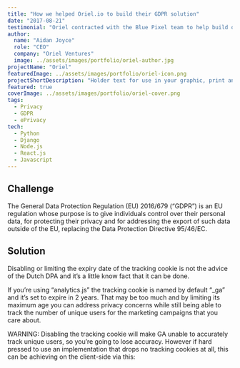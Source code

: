 ```yaml
---
title: "How we helped Oriel.io to build their GDPR solution"
date: "2017-08-21"
testimonial: "Oriel contracted with the Blue Pixel team to help build our Consent Management Solution.  Without their help and development skills we simply could not have delivered this project to plan.  Blue Pixel delivered on time, to spec and in budget, so I have no hesitation in recommending their company and will definitely use them again."
author:
  name: "Aidan Joyce"
  role: "CEO"
  company: "Oriel Ventures"
  image: ../assets/images/portfolio/oriel-author.jpg
projectName: "Oriel"
featuredImage: ../assets/images/portfolio/oriel-icon.png
projectShortDescription: "Holder text for use in your graphic, print and web layouts, and discover plugins for."
featured: true
coverImage: ../assets/images/portfolio/oriel-cover.png
tags:
  - Privacy
  - GDPR
  - ePrivacy
tech:
  - Python
  - Django
  - Node.js
  - React.js
  - Javascript
---
```


## Challenge

The General Data Protection Regulation (EU) 2016/679 (“GDPR”) is an EU regulation whose purpose is to give individuals control over their personal data, for protecting their privacy and for addressing the export of such data outside of the EU, replacing the Data Protection Directive 95/46/EC.

## Solution

Disabling or limiting the expiry date of the tracking cookie is not the advice of the Dutch DPA and it’s a little know fact that it can be done.

If you’re using “analytics.js” the tracking cookie is named by default “_ga” and it’s set to expire in 2 years. That may be too much and by limiting its maximum age you can address privacy concerns while still being able to track the number of unique users for the marketing campaigns that you care about.

WARNING: Disabling the tracking cookie will make GA unable to accurately track unique users, so you’re going to lose accuracy. However if hard pressed to use an implementation that drops no tracking cookies at all, this can be achieving on the client-side via this: